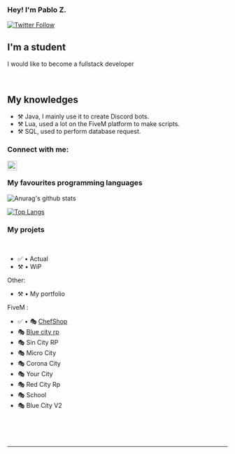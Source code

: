 ### Hey! I'm Pablo Z.

[![Twitter Follow](https://img.shields.io/twitter/follow/ChefFivem?color=1DA1F2&logo=twitter&style=for-the-badge)](https://twitter.com/ChefFivem)

## I'm a student
 
I would like to become a fullstack developer
  
<br />

## My knowledges

- ⚒️ Java, I mainly use it to create Discord bots.
- ⚒️ Lua, used a lot on the FiveM platform to make scripts.
- ⚒️ SQL, used to perform database request.

### Connect with me:

[<img align="left" alt="My discord" width="22px" src="https://cdn.jsdelivr.net/npm/simple-icons@v3/icons/discord.svg" />][discord]

<br />

### My favourites programming languages


![Anurag's github stats](https://github-readme-stats.vercel.app/api?username=ChefFivem&count_private=true&show_icons=true?theme=buefy)
<br />

[![Top Langs](https://github-readme-stats.vercel.app/api/top-langs/?username=ChefFivem)](https://github.com/anuraghazra/github-readme-stats)

### My projets

<br />

<!--START_SECTION:activity-->
- ✅ • Actual
- ⚒️ • WiP

Other:
- ⚒️ • My portfolio

FiveM :
- ✅ • 🎭 [ChefShop](https://www.chefshop5m.fr/)
- 🎭 [Blue city rp](https://www.chefshop5m.fr/blue.html/) 
- 🎭 Sin City RP
- 🎭 Micro City
- 🎭 Corona City
- 🎭 Your City
- 🎭 Red City Rp
- 🎭 School
- 🎭 Blue City V2

<!--END_SECTION:activity-->


<br />

<br />
<br />

---

[discord]: https://discord.gg/QwpvYAM
